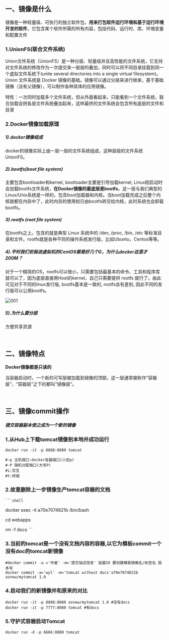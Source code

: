 ## 一、镜像是什么

镜像是一种轻量级、可执行的独立软件包，**用来打包软件运行环境和基于运行环境开发的软件**，它包含某个软件所需的所有内容，包括代码、运行时、库、环境变量和配置文件

### 1.UnionFS(联合文件系统)

Union文件系统（UnionFS）是一种分层、轻量级并且高性能的文件系统，它支持对文件系统的修改作为一次提交来一层层的叠加，同时可以将不同目录挂载到同一个虚拟文件系统下(unite several directories into a single virtual filesystem)。Union 文件系统是 Docker 镜像的基础。镜像可以通过分层来进行继承，基于基础镜像（没有父镜像），可以制作各种具体的应用镜像。

特性：一次同时加载多个文件系统，但从外面看起来，只能看到一个文件系统，联合加载会把各层文件系统叠加起来，这样最终的文件系统会包含所有底层的文件和目录

### 2.Docker镜像加载原理

##### 1).docker镜像组成

docker的镜像实际上由一层一层的文件系统组成，这种层级的文件系统UnionFS。

##### 2).bootfs(boot file system)

主要包含bootloader和kernel, bootloader主要是引导加载kernel, Linux刚启动时会加载bootfs文件系统，**在Docker镜像的最底层是bootfs**。这一层与我们典型的Linux/Unix系统是一样的，包含boot加载器和内核。当boot加载完成之后整个内核就都在内存中了，此时内存的使用权已由bootfs转交给内核，此时系统也会卸载bootfs。

##### 3).rootfs (root file system) 

在bootfs之上。包含的就是典型 Linux 系统中的 /dev, /proc, /bin, /etc 等标准目录和文件。rootfs就是各种不同的操作系统发行版，比如Ubuntu，Centos等等。 

##### 4).平时我们安装进虚拟机的CentOS都是好几个G，为什么docker这里才200M？

对于一个精简的OS，rootfs可以很小，只需要包括最基本的命令、工具和程序库就可以了，因为底层直接用Host的kernel，自己只需要提供 rootfs 就行了。由此可见对于不同的linux发行版, bootfs基本是一致的, rootfs会有差别, 因此不同的发行版可以公用bootfs。

![001](D:\Docker_Notes\3-Docker镜像\001.png)

##### 5).为什么要分层

方便共享资源

<br>

## 二、镜像特点

**Docker镜像都是只读的**

当容器启动时，一个新的可写层被加载到镜像的顶部。这一层通常被称作“容器层”，“容器层”之下的都叫“镜像层”。

<br>

## 三、镜像commit操作

##### 提交容器副本使之成为一个新的镜像

###  1.从Hub上下载tomcat镜像到本地并成功运行

```shell
docker run -it -p 8888:8080 tomcat

#-p 主机端口:docker容器端口(小些p)
#-P 随机分配端口(大写P)
#i:交互
#t:终端
```

### 2.故意删除上一步镜像生产tomcat容器的文档

    ```shell
docker exec -it a70e7074821b /bin/bash

cd webapps

rm -f docs
    ```

### 3.当前的tomcat是一个没有文档内容的容器,以它为模板commit一个没有doc的tomcat新镜像

```shell
#docker commit -a ='作者' -m='提交描述信息' 容器ID 要创建模板镜像名/标签名 版本号
docker commit -a='wyl' -m='tomcat without docs'a70e7074821b asnew/mytomcat 1.0
```

### 4.启动我们的新镜像并和原来的对比

```shell
docker run -it -p 8888:8080 asnew/mytomcat 1.0 #没有docs
docker run -it -p 7777:8080 tomcat #有docs
```

### 5.守护式容器启动Tomcat

```shell
docker run -d -p 6666:8080 tomcat
```

